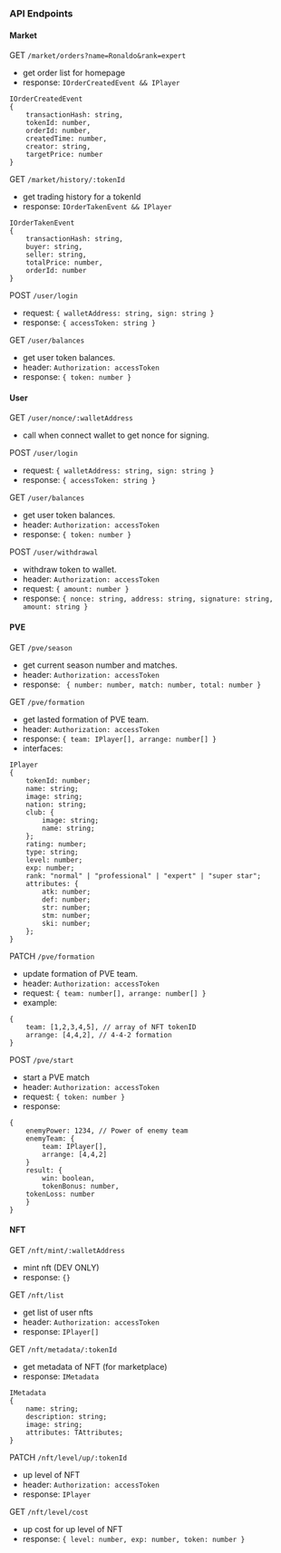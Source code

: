 ### API Endpoints

#### Market
GET `/market/orders?name=Ronaldo&rank=expert`
- get order list for homepage
- response: `IOrderCreatedEvent && IPlayer`
```
IOrderCreatedEvent
{
    transactionHash: string,
    tokenId: number,
    orderId: number,
    createdTime: number,
    creator: string,
    targetPrice: number
}
```

GET `/market/history/:tokenId`
- get trading history for a tokenId
- response: `IOrderTakenEvent && IPlayer`
```
IOrderTakenEvent
{
    transactionHash: string,
    buyer: string,
    seller: string,
    totalPrice: number,
    orderId: number
}
```

POST `/user/login`
- request: `{ walletAddress: string, sign: string }`
- response: `{ accessToken: string }`

GET `/user/balances`
- get user token balances.
- header: `Authorization: accessToken`
- response: `{ token: number }`


#### User
GET `/user/nonce/:walletAddress`
- call when connect wallet to get nonce for signing.

POST `/user/login`
- request: `{ walletAddress: string, sign: string }`
- response: `{ accessToken: string }`

GET `/user/balances`
- get user token balances.
- header: `Authorization: accessToken`
- response: `{ token: number }`

POST `/user/withdrawal`
- withdraw token to wallet.
- header: `Authorization: accessToken`
- request: `{ amount: number }`
- response: `{ nonce: string, address: string, signature: string, amount: string }`

#### PVE

GET `/pve/season`
- get current season number and matches.
- header: `Authorization: accessToken`
- response: ` { number: number, match: number, total: number }`

GET `/pve/formation`
- get lasted formation of PVE team.
- header: `Authorization: accessToken`
- response: `{ team: IPlayer[], arrange: number[] }`
- interfaces: 
```
IPlayer
{
    tokenId: number;
    name: string;
    image: string;
    nation: string;
    club: {
        image: string;
        name: string;
    };
    rating: number;
    type: string;
    level: number;
    exp: number;
    rank: "normal" | "professional" | "expert" | "super star";
    attributes: {
        atk: number;
        def: number;
        str: number;
        stm: number;
        ski: number;
    };
}
```

PATCH `/pve/formation`
- update formation of PVE team.
- header: `Authorization: accessToken`
- request: `{ team: number[], arrange: number[] }`
- example: 
```
{
    team: [1,2,3,4,5], // array of NFT tokenID
    arrange: [4,4,2], // 4-4-2 formation
}
```

POST `/pve/start`
- start a PVE match
- header: `Authorization: accessToken`
- request: `{ token: number }`
- response:
```
{
    enemyPower: 1234, // Power of enemy team
    enemyTeam: {
    	team: IPlayer[],
    	arrange: [4,4,2]
    }
    result: {
    	win: boolean,
        tokenBonus: number,
 	tokenLoss: number
    }
}
```

#### NFT

GET `/nft/mint/:walletAddress`
- mint nft (DEV ONLY)
- response: `{}`

GET `/nft/list`
- get list of user nfts
- header: `Authorization: accessToken`
- response: `IPlayer[]`

GET `/nft/metadata/:tokenId`
- get metadata of NFT (for marketplace)
- response: `IMetadata`
```
IMetadata
{
    name: string;
    description: string;
    image: string;
    attributes: TAttributes;
}
```

PATCH `/nft/level/up/:tokenId`
- up level of NFT
- header: `Authorization: accessToken`
- response: `IPlayer`

GET `/nft/level/cost`
- up cost for up level of NFT
- response: `{ level: number, exp: number, token: number }`
